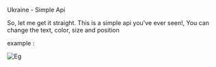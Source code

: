 Ukraine - Simple Api


So, let me get it straight. This is a simple api you've ever seen!, You can change the text, color, size and position

example :


 ![Eg](https://aurfintr.sirv.com/ukraine.png?text.0.text=My%20Name%20is%20Midori&text.0.position.gravity=center&text.0.position.y=5%25&text.0.size=26&text.0.color=000000)
